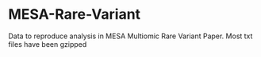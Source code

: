 # MESA-Rare-Variant
Data to reproduce analysis in MESA Multiomic Rare Variant Paper. 
Most txt files have been gzipped
